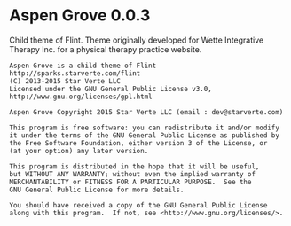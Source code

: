 Aspen Grove 0.0.3
=====
Child theme of Flint. Theme originally developed for Wette Integrative Therapy Inc. for a physical therapy practice website.

```
Aspen Grove is a child theme of Flint http://sparks.starverte.com/flint
(C) 2013-2015 Star Verte LLC
Licensed under the GNU General Public License v3.0, http://www.gnu.org/licenses/gpl.html
```

```
Aspen Grove Copyright 2015 Star Verte LLC (email : dev@starverte.com)

This program is free software: you can redistribute it and/or modify
it under the terms of the GNU General Public License as published by
the Free Software Foundation, either version 3 of the License, or
(at your option) any later version.

This program is distributed in the hope that it will be useful,
but WITHOUT ANY WARRANTY; without even the implied warranty of
MERCHANTABILITY or FITNESS FOR A PARTICULAR PURPOSE.  See the
GNU General Public License for more details.

You should have received a copy of the GNU General Public License
along with this program.  If not, see <http://www.gnu.org/licenses/>.
```
